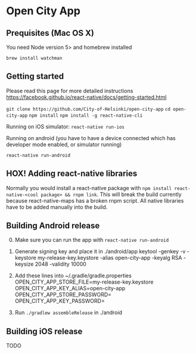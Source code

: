 # Open City App

## Prequisites (Mac OS X)
You need Node version 5> and homebrew installed

`brew install watchman`

## Getting started
Please read this page for more detailed instructions https://facebook.github.io/react-native/docs/getting-started.html

`git clone https://github.com/City-of-Helsinki/open-city-app`
`cd open-city-app`
`npm install`
`npm install -g react-native-cli`

Running on iOS simulator:
`react-native run-ios`

Running on android (you have to have a device connected which has developer mode enabled, or simulator running)

`react-native run-android`

## HOX! Adding react-native libraries
Normally you would install a react-native package with `npm install react-native-<cool package> && rnpm link`. This will break the build currently because react-native-maps has a broken rnpm script. All native libraries have to be added manually into the build.

## Building Android release

0. Make sure you can run the app with `react-native run-android`

1. Generate signing key and place it in ./android/app
    keytool -genkey -v -keystore my-release-key.keystore -alias open-city-app -keyalg RSA -keysize 2048 -validity 10000

2. Add these lines into ~/.gradle/gradle.properties
    OPEN_CITY_APP_STORE_FILE=my-release-key.keystore
    OPEN_CITY_APP_KEY_ALIAS=open-city-app
    OPEN_CITY_APP_STORE_PASSWORD=<Password you chose in the first step>
    OPEN_CITY_APP_KEY_PASSWORD=<Password you chose in the first step>

3. Run `./gradlew assembleRelease` in ./android

## Building iOS release
TODO
